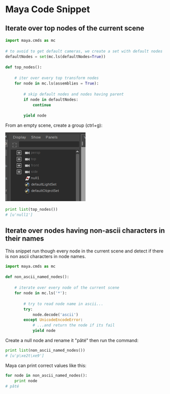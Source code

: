 # Maya Code Snippet

## Iterate over top nodes of the current scene

```python
import maya.cmds as mc

# to avoid to get default cameras, we create a set with default nodes
defaultNodes = set(mc.ls(defaultNodes=True))

def top_nodes():

    # iter over every top transform nodes
    for node in mc.ls(assemblies = True):
        
        # skip default nodes and nodes having parent
        if node in defaultNodes:
            continue

        yield node
```

From an empty scene, create a group (ctrl+g):

![Maya empty group](img/maya/maya_null_grp.png)

```python
print list(top_nodes())
# [u'null1']
```

## Iterate over nodes having non-ascii characters in their names

This snippet run though every node in the current scene and detect if there is non ascii characters in node names.

```python
import maya.cmds as mc

def non_ascii_named_nodes():

	# iterate over every node of the current scene
	for node in mc.ls('*'):

		# try to read node name in ascii...
		try:
			node.decode('ascii')
		except UnicodeEncodeError:
			# ...and return the node if its fail
			yield node
```

Create a null node and rename it "pâté" then run the command:

```python
print list(non_ascii_named_nodes())
# [u'p\xe2t\xe9']
```

Maya can print correct values like this:

```python
for node in non_ascii_named_nodes():
    print node
# pâté
```
